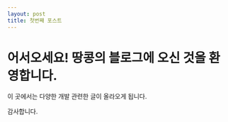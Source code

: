 ```yaml
---
layout: post
title: 첫번째 포스트
---
```


# 어서오세요! 땅콩의 블로그에 오신 것을 환영합니다.

이 곳에서는 다양한 개발 관련한 글이 올라오게 됩니다.

감사합니다.

